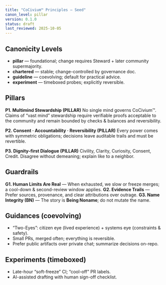 ```yaml
---
title: "CoCivium™ Principles — Seed"
canon_level: pillar
version: 0.1.0
status: draft
last_reviewed: 2025-10-05
---
```


## Canonicity Levels
- **pillar** — foundational; change requires Steward + later community supermajority.
- **chartered** — stable; change-controlled by governance doc.
- **guideline** — coevolving; default for practical advice.
- **experiment** — timeboxed probes; explicitly reversible.

## Pillars
**P1. Multimind Stewardship (PILLAR)**
No single mind governs CoCivium™. Claims of “vast mind” stewardship require verifiable proofs acceptable to the community and remain bounded by checks & balances and reversibility.

**P2. Consent · Accountability · Reversibility (PILLAR)**
Every power comes with symmetric obligations; decisions leave auditable trails and must be revertible.

**P3. Dignity-first Dialogue (PILLAR)**
Civility, Clarity, Curiosity, Consent, Credit. Disagree without demeaning; explain like to a neighbor.

## Guardrails
**G1. Human Limits Are Real** — When exhausted, we slow or freeze merges; a cool-down & second-review window applies.
**G2. Evidence Trails** — Prefer sources, provenance, and clear attributions over outrage.
**G3. Name Integrity (BN)** — The story is **Being Noname**; do not mutate the name.

## Guidances (coevolving)
- “Two-Eyes”: citizen eye (lived experience) + systems eye (constraints & safety).
- Small PRs, merged often; everything is reversible.
- Prefer public artifacts over private chat; summarize decisions on-repo.

## Experiments (timeboxed)
- Late-hour “soft-freeze” CI; “cool-off” PR labels.
- AI-assisted drafting with human sign-off checklist.

